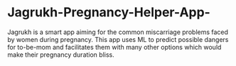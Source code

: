 # Jagrukh-Pregnancy-Helper-App-

Jagrukh is a smart app aiming for the common miscarriage problems faced by women during pregnancy. This app uses ML to predict possible dangers for to-be-mom and facilitates them with many other options which would make their pregnancy duration bliss.
